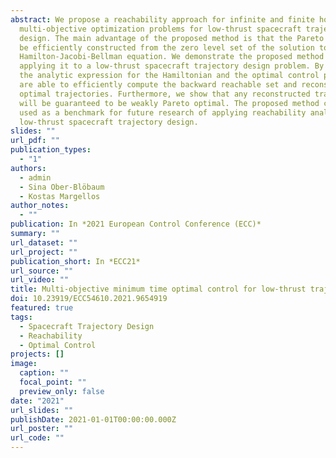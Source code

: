 ```yaml
---
abstract: We propose a reachability approach for infinite and finite horizon
  multi-objective optimization problems for low-thrust spacecraft trajectory
  design. The main advantage of the proposed method is that the Pareto front can
  be efficiently constructed from the zero level set of the solution to a
  Hamilton-Jacobi-Bellman equation. We demonstrate the proposed method by
  applying it to a low-thrust spacecraft trajectory design problem. By deriving
  the analytic expression for the Hamiltonian and the optimal control policy, we
  are able to efficiently compute the backward reachable set and reconstruct the
  optimal trajectories. Furthermore, we show that any reconstructed trajectory
  will be guaranteed to be weakly Pareto optimal. The proposed method can be
  used as a benchmark for future research of applying reachability analysis to
  low-thrust spacecraft trajectory design.
slides: ""
url_pdf: ""
publication_types:
  - "1"
authors:
  - admin
  - Sina Ober-Blöbaum
  - Kostas Margellos
author_notes:
  - ""
publication: In *2021 European Control Conference (ECC)*
summary: ""
url_dataset: ""
url_project: ""
publication_short: In *ECC21*
url_source: ""
url_video: ""
title: Multi-objective minimum time optimal control for low-thrust trajectory design
doi: 10.23919/ECC54610.2021.9654919
featured: true
tags:
  - Spacecraft Trajectory Design
  - Reachability
  - Optimal Control
projects: []
image:
  caption: ""
  focal_point: ""
  preview_only: false
date: "2021"
url_slides: ""
publishDate: 2021-01-01T00:00:00.000Z
url_poster: ""
url_code: ""
---
```


